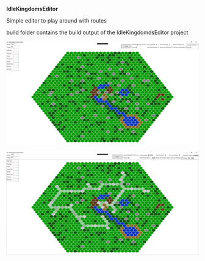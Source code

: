 **IdleKingdomsEditor**

Simple editor to play around with routes

build folder contains the build output of the IdleKingdomdsEditor project

![clear map](Screenshots/blank.png)

![selected route map](Screenshots/selected.png)